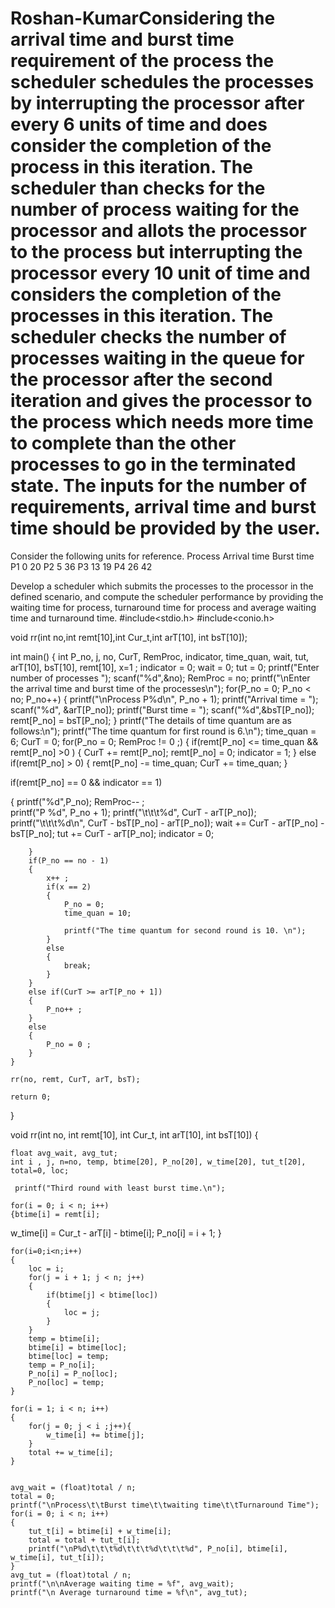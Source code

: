 # Roshan-KumarConsidering the arrival time and burst time requirement of the process the scheduler schedules the processes by interrupting the processor after every 6 units of time and does consider the completion of the process in this iteration. The scheduler than checks for the number of process waiting for the processor and allots the processor to the process but interrupting the processor every 10 unit of time and considers the completion of the processes in this iteration. The scheduler checks the number of processes waiting in the queue for the processor after the second iteration and gives the processor to the process which needs more time to complete than the other processes to go in the terminated state. The inputs for the number of requirements, arrival time and burst time should be provided by the user.

Consider the following units for reference.
Process	Arrival time	Burst time
P1	0	20
P2	5	36
P3	13	19
P4	26	42

Develop a scheduler which submits the processes to the processor in the defined scenario, and compute the scheduler performance by providing the waiting time for process, turnaround time for process and average waiting time and turnaround time.
#include<stdio.h> 
#include<conio.h>

void rr(int no,int remt[10],int Cur_t,int arT[10], int bsT[10]);

int main() 
{
    int P_no, j, no, CurT, RemProc, indicator, time_quan, wait, tut, arT[10], bsT[10], remt[10], x=1 ;
    indicator = 0;
    wait = 0;
    tut = 0;
    printf("Enter number of processes "); 
    scanf("%d",&no);
    RemProc = no;
    printf("\nEnter the arrival time and burst time of the processes\n");
    for(P_no = 0; P_no < no; P_no++) 
    {
        printf("\nProcess P%d\n", P_no + 1);
        printf("Arrival time = "); 
        scanf("%d", &arT[P_no]);
        printf("Burst time = "); 
        scanf("%d",&bsT[P_no]); 
        remt[P_no] = bsT[P_no]; 
    } 
    printf("The details of time quantum are as follows:\n");
    printf("The time quantum for first round is 6.\n"); 
    time_quan = 6;
    CurT = 0;
    for(P_no = 0; RemProc != 0 ;) 
    {
        if(remt[P_no] <= time_quan && remt[P_no] >0 )
        { 
            CurT += remt[P_no]; 
            remt[P_no] = 0; 
            indicator = 1; 
        } 
        else if(remt[P_no] > 0)
        { 
            remt[P_no] -= time_quan; 
            CurT += time_quan;
        }

        

if(remt[P_no] == 0 && indicator == 1)           
       
 { printf("%d",P_no);
            RemProc-- ;             
            printf("P %d", P_no + 1); 
            printf("\t\t\t%d", CurT - arT[P_no]);
            printf("\t\t\t%d\n", CurT - bsT[P_no] - arT[P_no]);
            wait += CurT - arT[P_no] - bsT[P_no]; 
            tut += CurT - arT[P_no]; 
            indicator = 0; 
                       
        } 
        if(P_no == no - 1)
        {
            x++ ;
            if(x == 2)
            {
                P_no = 0;
                time_quan = 10;
                
                printf("The time quantum for second round is 10. \n");
            }
            else
            {
                break;
            }
        }
        else if(CurT >= arT[P_no + 1])
        {
            P_no++ ;
        }
        else
        {
            P_no = 0 ;
        }
    }
    
    rr(no, remt, CurT, arT, bsT);
    
    return 0;
}

void rr(int no, int remt[10], int Cur_t, int arT[10], int bsT[10])
{
    
    float avg_wait, avg_tut;
    int i , j, n=no, temp, btime[20], P_no[20], w_time[20], tut_t[20], total=0, loc;
    
     printf("Third round with least burst time.\n");
    
    for(i = 0; i < n; i++)
    {btime[i] = remt[i];
       
 
w_time[i] = Cur_t - arT[i] - btime[i];
        P_no[i] = i + 1;
    }
    
    for(i=0;i<n;i++)
    {
        loc = i;
        for(j = i + 1; j < n; j++)
        {
            if(btime[j] < btime[loc])
            {
                loc = j;
            }
        }
        temp = btime[i];
        btime[i] = btime[loc];
        btime[loc] = temp;
        temp = P_no[i];
        P_no[i] = P_no[loc];
        P_no[loc] = temp;
    }
    
    for(i = 1; i < n; i++)
    {
        for(j = 0; j < i ;j++){
            w_time[i] += btime[j];
        }
        total += w_time[i];
    }
    
 
    avg_wait = (float)total / n;
    total = 0;
    printf("\nProcess\t\tBurst time\t\twaiting time\t\tTurnaround Time");
    for(i = 0; i < n; i++)
    {
        tut_t[i] = btime[i] + w_time[i];
        total = total + tut_t[i];
        printf("\nP%d\t\t\t%d\t\t\t%d\t\t\t%d", P_no[i], btime[i], w_time[i], tut_t[i]);
    }
    avg_tut = (float)total / n;
    printf("\n\nAverage waiting time = %f", avg_wait);
    printf("\n Average turnaround time = %f\n", avg_tut);
